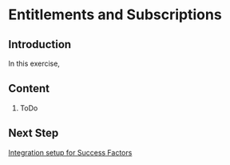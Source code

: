 # Entitlements and Subscriptions

## Introduction

In this exercise, 

## Content

1. ToDo

## Next Step

[Integration setup for Success Factors](./destinations-sf.md)